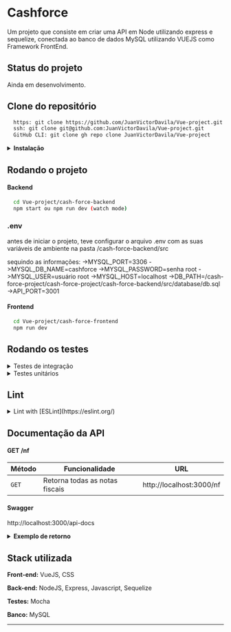 # Cashforce

Um projeto que consiste em criar uma API em Node utilizando express e sequelize, conectada ao banco de dados MySQL utilizando VUEJS como Framework FrontEnd.

## Status do projeto

Ainda em desenvolvimento.

## Clone do repositório

```bash
  https: git clone https://github.com/JuanVictorDavila/Vue-project.git
  ssh: git clone git@github.com:JuanVictorDavila/Vue-project.git
  GitHub CLI: git clone gh repo clone JuanVictorDavila/Vue-project
```
<details>
 <summary>
  <strong>Instalação</strong>
 </summary>

 #### Frontend
  ```bash
   cd Vue-project/cash-force-frontend
   npm install
  ```

 #### Backend
  ```bash
   cd Vue-project/cash-force-backend
   npm install
  ```
</details>

## Rodando o projeto

#### Backend

```bash
  cd Vue-project/cash-force-backend
  npm start ou npm run dev (watch mode)
```

### .env

antes de iniciar o projeto, teve configurar o arquivo .env com as suas variáveis de ambiente na pasta /cash-force-backend/src

sequindo as informações:
->MYSQL_PORT=3306
->MYSQL_DB_NAME=cashforce
->MYSQL_PASSWORD=senha root
->MYSQL_USER=usuário root
->MYSQL_HOST=localhost
->DB_PATH=/cash-force-project/cash-force-project/cash-force-backend/src/database/db.sql
->API_PORT=3001

#### Frontend

```bash
  cd Vue-project/cash-force-frontend
  npm run dev
```

## Rodando os testes

<details>
  <summary>Testes de integração</summary><br>
  
   ```bash
     cd Vue-project/cash-force-backend
     npm run integration:test
   ```
</details>

<details>
  <summary>Testes unitários</summary><br>
  
   ```bash
     cd Vue-project/cash-force-backend
     npm run unit:test
   ```
</details>

## Lint

<details>
  <summary>Lint  with [ESLint](https://eslint.org/)</summary>
  
  ```sh
    npm run lint
  ```
</details>

## Documentação da API

#### GET /nf
| Método | Funcionalidade                            | URL                        |
| ------ | ----------------------------------------- | -------------------------- |
| `GET`  | Retorna todas as notas fiscais | http://localhost:3000/nf |
#### Swagger
http://localhost:3000/api-docs
<details>
  <summary>
    <strong>Exemplo de retorno</strong>
  </summary><br>
   
   ```json
    [
      {
        "orderNumber": "18153",
        "emissionDate": "2020-10-30T11:00:00-03:00",
        "value": "198450",
        "orderStatusBuyer": "0",
        "buyer": {
            "name": "SACADO 001"
      },
        "provider": {
            "name": "CEDENTE 002"
        }
      },
      ...
    ]
   ```
</details>

## Stack utilizada

**Front-end:** VueJS, CSS

**Back-end:** NodeJS, Express, Javascript, Sequelize

**Testes:** Mocha

**Banco:** MySQL

------------------------------------------------------------------------------------------------------------------------------------------------------
